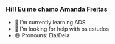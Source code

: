 ### Hi!! Eu me chamo Amanda Freitas 

- 🌱 I’m currently learning ADS
- 🤔 I’m looking for help with os  estudos
- 😄 Pronouns: Ela/Dela

